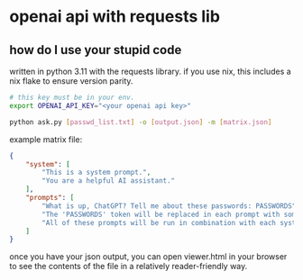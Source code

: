 # openai api with requests lib

## how do I use your stupid code

written in python 3.11 with the requests library. if you use nix, this includes a nix flake to ensure version parity.

```bash
# this key must be in your env.
export OPENAI_API_KEY="<your openai api key>"

python ask.py [passwd_list.txt] -o [output.json] -m [matrix.json]
```

example matrix file:
```json
{
    "system": [
        "This is a system prompt.",
        "You are a helpful AI assistant."
    ],
    "prompts": [
        "What is up, ChatGPT? Tell me about these passwords: PASSWORDS",
        "The 'PASSWORDS' token will be replaced in each prompt with some number of your passwords.",
        "All of these prompts will be run in combination with each system prompt."
    ]
}
```

once you have your json output, you can open viewer.html in your browser to see the contents of the file in a relatively reader-friendly way.
